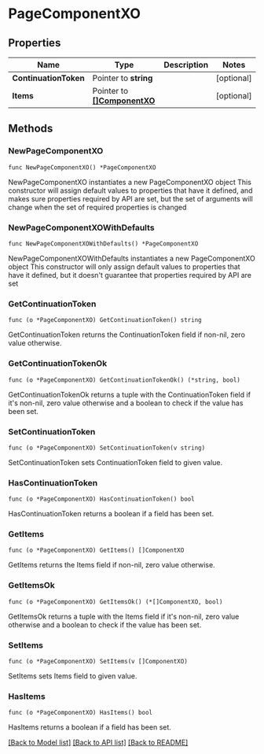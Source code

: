 # PageComponentXO

## Properties

Name | Type | Description | Notes
------------ | ------------- | ------------- | -------------
**ContinuationToken** | Pointer to **string** |  | [optional] 
**Items** | Pointer to [**[]ComponentXO**](ComponentXO.md) |  | [optional] 

## Methods

### NewPageComponentXO

`func NewPageComponentXO() *PageComponentXO`

NewPageComponentXO instantiates a new PageComponentXO object
This constructor will assign default values to properties that have it defined,
and makes sure properties required by API are set, but the set of arguments
will change when the set of required properties is changed

### NewPageComponentXOWithDefaults

`func NewPageComponentXOWithDefaults() *PageComponentXO`

NewPageComponentXOWithDefaults instantiates a new PageComponentXO object
This constructor will only assign default values to properties that have it defined,
but it doesn't guarantee that properties required by API are set

### GetContinuationToken

`func (o *PageComponentXO) GetContinuationToken() string`

GetContinuationToken returns the ContinuationToken field if non-nil, zero value otherwise.

### GetContinuationTokenOk

`func (o *PageComponentXO) GetContinuationTokenOk() (*string, bool)`

GetContinuationTokenOk returns a tuple with the ContinuationToken field if it's non-nil, zero value otherwise
and a boolean to check if the value has been set.

### SetContinuationToken

`func (o *PageComponentXO) SetContinuationToken(v string)`

SetContinuationToken sets ContinuationToken field to given value.

### HasContinuationToken

`func (o *PageComponentXO) HasContinuationToken() bool`

HasContinuationToken returns a boolean if a field has been set.

### GetItems

`func (o *PageComponentXO) GetItems() []ComponentXO`

GetItems returns the Items field if non-nil, zero value otherwise.

### GetItemsOk

`func (o *PageComponentXO) GetItemsOk() (*[]ComponentXO, bool)`

GetItemsOk returns a tuple with the Items field if it's non-nil, zero value otherwise
and a boolean to check if the value has been set.

### SetItems

`func (o *PageComponentXO) SetItems(v []ComponentXO)`

SetItems sets Items field to given value.

### HasItems

`func (o *PageComponentXO) HasItems() bool`

HasItems returns a boolean if a field has been set.


[[Back to Model list]](../README.md#documentation-for-models) [[Back to API list]](../README.md#documentation-for-api-endpoints) [[Back to README]](../README.md)


